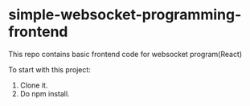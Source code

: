 # simple-websocket-programming-frontend
 This repo contains basic frontend code for websocket program(React)

To start with this project:
 1. Clone it.
 2. Do npm install.
